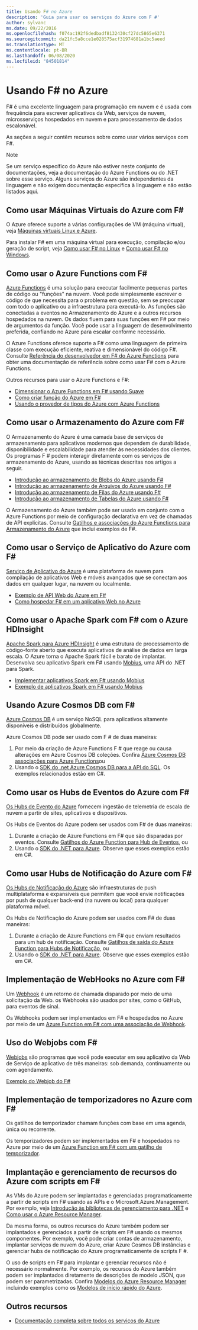 ```yaml
---
title: Usando F# no Azure
description: 'Guia para usar os serviços do Azure com F #'
author: sylvanc
ms.date: 09/22/2016
ms.openlocfilehash: f074ac192f6dedbadf8132430cf27dc5865e6371
ms.sourcegitcommit: da21fc5a8cce1e028575acf31974681a1bc5aeed
ms.translationtype: MT
ms.contentlocale: pt-BR
ms.lasthandoff: 06/08/2020
ms.locfileid: "84501814"
---
```

# <a name="using-f-on-azure"></a>Usando F# no Azure

F# é uma excelente linguagem para programação em nuvem e é usada com frequência para escrever aplicativos da Web, serviços de nuvem, microsserviços hospedados em nuvem e para processamento de dados escalonável.

As seções a seguir contêm recursos sobre como usar vários serviços com F#.

> [!NOTE]
> Se um serviço específico do Azure não estiver neste conjunto de documentações, veja a documentação do Azure Functions ou do .NET sobre esse serviço. Alguns serviços do Azure são independentes da linguagem e não exigem documentação específica à linguagem e não estão listados aqui.

## <a name="using-azure-virtual-machines-with-f"></a>Como usar Máquinas Virtuais do Azure com F\#

O Azure oferece suporte a várias configurações de VM (máquina virtual), veja [Máquinas virtuais Linux e Azure](https://azure.microsoft.com/services/virtual-machines/).

Para instalar F# em uma máquina virtual para execução, compilação e/ou geração de script, veja [Como usar F# no Linux](https://fsharp.org/use/linux) e [Como usar F# no Windows](https://fsharp.org/use/windows).

## <a name="using-azure-functions-with-f"></a>Como usar o Azure Functions com F\#

[Azure Functions](https://azure.microsoft.com/services/functions/) é uma solução para executar facilmente pequenas partes de código ou "funções" na nuvem. Você pode simplesmente escrever o código de que necessita para o problema em questão, sem se preocupar com todo o aplicativo ou a infraestrutura para executá-lo. As funções são conectadas a eventos no Armazenamento do Azure e a outros recursos hospedados na nuvem. Os dados fluem para suas funções em F# por meio de argumentos da função. Você pode usar a linguagem de desenvolvimento preferida, confiando no Azure para escalar conforme necessário.

O Azure Functions oferece suporte a F# como uma linguagem de primeira classe com execução eficiente, reativa e dimensionável do código F#. Consulte [Referência do desenvolvedor em F# do Azure Functions](/azure/azure-functions/functions-reference-fsharp) para obter uma documentação de referência sobre como usar F# com o Azure Functions.

Outros recursos para usar o Azure Functions e F#:

* [Dimensionar o Azure Functions em F# usando Suave](https://blog.tamizhvendan.in/blog/2016/09/19/scale-up-azure-functions-in-f-number-using-suave/)
* [Como criar função do Azure em F#](https://www.mnie.me/azurefunctions)
* [Usando o provedor de tipos do Azure com Azure Functions](https://compositional-it.com/blog/2017/08-30-using-the-azure-type-provider-with-azure-functions/index.html)

## <a name="using-azure-storage-with-f"></a>Como usar o Armazenamento do Azure com F\#

O Armazenamento do Azure é uma camada base de serviços de armazenamento para aplicativos modernos que dependem de durabilidade, disponibilidade e escalabilidade para atender às necessidades dos clientes. Os programas F # podem interagir diretamente com os serviços de armazenamento do Azure, usando as técnicas descritas nos artigos a seguir.

* [Introdução ao armazenamento de Blobs do Azure usando F#](blob-storage.md)
* [Introdução ao armazenamento de Arquivos do Azure usando F#](file-storage.md)
* [Introdução ao armazenamento de Filas do Azure usando F#](queue-storage.md)
* [Introdução ao armazenamento de Tabelas do Azure usando F#](table-storage.md)

O Armazenamento do Azure também pode ser usado em conjunto com o Azure Functions por meio de configuração declarativa em vez de chamadas de API explícitas. Consulte [Gatilhos e associações do Azure Functions para Armazenamento do Azure](/azure/azure-functions/functions-bindings-storage) que inclui exemplos de F#.

## <a name="using-azure-app-service-with-f"></a>Como usar o Serviço de Aplicativo do Azure com F\#

[Serviço de Aplicativo do Azure](https://azure.microsoft.com/services/app-service/) é uma plataforma de nuvem para compilação de aplicativos Web e móveis avançados que se conectam aos dados em qualquer lugar, na nuvem ou localmente.

* [Exemplo de API Web do Azure em F#](https://github.com/fsprojects/azure-webapi-example)
* [Como hospedar F# em um aplicativo Web no Azure](https://github.com/isaacabraham/fsharp-demonstrator)

## <a name="using-apache-spark-with-f-with-azure-hdinsight"></a>Como usar o Apache Spark com F# com o Azure HDInsight

[Apache Spark para Azure HDInsight](https://azure.microsoft.com/services/hdinsight/apache-spark/) é uma estrutura de processamento de código-fonte aberto que executa aplicativos de análise de dados em larga escala. O Azure torna o Apache Spark fácil e barato de implantar. Desenvolva seu aplicativo Spark em F# usando [Mobius](https://github.com/Microsoft/Mobius), uma API do .NET para Spark.

* [Implementar aplicativos Spark em F# usando Mobius](https://github.com/Microsoft/Mobius/blob/master/notes/spark-fsharp-mobius.md)
* [Exemplo de aplicativos Spark em F# usando Mobius](https://github.com/Microsoft/Mobius/tree/master/examples/fsharp)

## <a name="using-azure-cosmos-db-with-f"></a>Usando Azure Cosmos DB com F\#

[Azure Cosmos DB](https://azure.microsoft.com/services/cosmos-db) é um serviço NoSQL para aplicativos altamente disponíveis e distribuídos globalmente.

Azure Cosmos DB pode ser usado com F # de duas maneiras:

1. Por meio da criação de Azure Functions F # que reage ou causa alterações em Azure Cosmos DB coleções. Confira [Azure Cosmos DB associações para Azure Functions](/azure/azure-functions/functions-bindings-cosmosdb)ou
2. Usando o [SDK do .net Azure Cosmos DB para a API do SQL](/azure/cosmos-db/sql-api-sdk-dotnet). Os exemplos relacionados estão em C#.

## <a name="using-azure-event-hubs-with-f"></a>Como usar os Hubs de Eventos do Azure com F\#

[Os Hubs de Evento do Azure](https://azure.microsoft.com/services/event-hubs/) fornecem ingestão de telemetria de escala de nuvem a partir de sites, aplicativos e dispositivos.

Os Hubs de Eventos do Azure podem ser usados com F# de duas maneiras:

1. Durante a criação de Azure Functions em F# que são disparadas por eventos. Consulte [Gatilhos do Azure Function para Hub de Eventos](/azure/azure-functions/functions-bindings-event-hubs), ou
2. Usando o [SDK do .NET para Azure](/azure/event-hubs/event-hubs-csharp-ephcs-getstarted). Observe que esses exemplos estão em C#.

## <a name="using-azure-notification-hubs-with-f"></a>Como usar Hubs de Notificação do Azure com F\#

[Os Hubs de Notificação do Azure](/azure/notification-hubs/) são infraestruturas de push multiplataforma e expansíveis que permitem que você envie notificações por push de qualquer back-end (na nuvem ou local) para qualquer plataforma móvel.

Os Hubs de Notificação do Azure podem ser usados com F# de duas maneiras:

1. Durante a criação de Azure Functions em F# que enviam resultados para um hub de notificação. Consulte [Gatilhos de saída do Azure Function para Hubs de Notificação](/azure/azure-functions/functions-bindings-notification-hubs), ou
2. Usando o [SDK do .NET para Azure](https://docs.microsoft.com/archive/blogs/azuremobile/push-notifications-using-notification-hub-and-net-backend). Observe que esses exemplos estão em C#.

## <a name="implementing-webhooks-on-azure-with-f"></a>Implementação de WebHooks no Azure com F\#

Um [Webhook](https://en.wikipedia.org/wiki/Webhook) é um retorno de chamada disparado por meio de uma solicitação da Web. os Webhooks são usados por sites, como o GitHub, para eventos de sinal.

Os Webhooks podem ser implementados em F# e hospedados no Azure por meio de um [Azure Function em F# com uma associação de Webhook](/azure/azure-functions/functions-bindings-http-webhook).

## <a name="using-webjobs-with-f"></a>Uso do Webjobs com F\#

[Webjobs](/azure/app-service-web/web-sites-create-web-jobs) são programas que você pode executar em seu aplicativo da Web de Serviço de aplicativo de três maneiras: sob demanda, continuamente ou com agendamento.

[Exemplo do Webjob do F#](https://github.com/jrr/webjob-project-examples)

## <a name="implementing-timers-on-azure-with-f"></a>Implementação de temporizadores no Azure com F\#

Os gatilhos de temporizador chamam funções com base em uma agenda, única ou recorrente.

Os temporizadores podem ser implementados em F# e hospedados no Azure por meio de um [Azure Function em F# com um gatilho de temporizador](/azure/azure-functions/functions-bindings-timer).

## <a name="deploying-and-managing-azure-resources-with-f-scripts"></a>Implantação e gerenciamento de recursos do Azure com scripts em F#

As VMs do Azure podem ser implantadas e gerenciadas programaticamente a partir de scripts em F# usando as APIs e o Microsoft.Azure.Management. Por exemplo, veja [Introdução às bibliotecas de gerenciamento para .NET](https://msdn.microsoft.com/library/dn722415.aspx) e [Como usar o Azure Resource Manager](/azure/azure-resource-manager/resource-manager-deployment-model).

Da mesma forma, os outros recursos do Azure também podem ser implantados e gerenciados a partir de scripts em F# usando os mesmos componentes. Por exemplo, você pode criar contas de armazenamento, implantar serviços de nuvem do Azure, criar Azure Cosmos DB instâncias e gerenciar hubs de notificação do Azure programaticamente de scripts F #.

O uso de scripts em F# para implantar e gerenciar recursos não é necessário normalmente. Por exemplo, os recursos do Azure também podem ser implantados diretamente de descrições de modelo JSON, que podem ser parametrizadas. Confira [Modelos do Azure Resource Manager](/azure/azure-resource-manager/resource-manager-template-best-practices) incluindo exemplos como os [Modelos de início rápido do Azure](https://azure.microsoft.com/resources/templates/).

## <a name="other-resources"></a>Outros recursos

* [Documentação completa sobre todos os serviços do Azure](/azure/)
